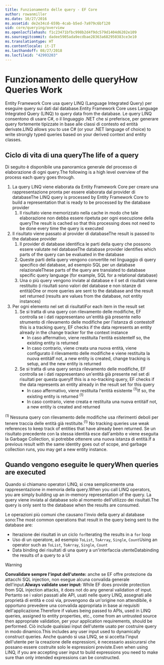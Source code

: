 ```yaml
---
title: Funzionamento delle query - EF Core
author: rowanmiller
ms.date: 10/27/2016
ms.assetid: de2e34cd-659b-4cab-b5ed-7a979c6bf120
uid: core/querying/overview
ms.openlocfilehash: f1c23471bfbc998b2d4f9dc579d1404d6202e109
ms.sourcegitcommit: dadee5905ada9ecdbae28363a682950383ce3e10
ms.translationtype: HT
ms.contentlocale: it-IT
ms.lasthandoff: 08/27/2018
ms.locfileid: "42993203"
---
```

# <a name="how-queries-work"></a><span data-ttu-id="9eff7-102">Funzionamento delle query</span><span class="sxs-lookup"><span data-stu-id="9eff7-102">How Queries Work</span></span>

<span data-ttu-id="9eff7-103">Entity Framework Core usa query LINQ (Language Integrated Query) per eseguire query sui dati dal database.</span><span class="sxs-lookup"><span data-stu-id="9eff7-103">Entity Framework Core uses Language Integrated Query (LINQ) to query data from the database.</span></span> <span data-ttu-id="9eff7-104">Le query LINQ consentono di usare C#, o il linguaggio .NET che si preferisce, per generare query fortemente tipizzate in base alle classi di contesto ed entità derivate.</span><span class="sxs-lookup"><span data-stu-id="9eff7-104">LINQ allows you to use C# (or your .NET language of choice) to write strongly typed queries based on your derived context and entity classes.</span></span>

## <a name="the-life-of-a-query"></a><span data-ttu-id="9eff7-105">Ciclo di vita di una query</span><span class="sxs-lookup"><span data-stu-id="9eff7-105">The life of a query</span></span>

<span data-ttu-id="9eff7-106">Di seguito è disponibile una panoramica generale del processo di elaborazione di ogni query.</span><span class="sxs-lookup"><span data-stu-id="9eff7-106">The following is a high level overview of the process each query goes through.</span></span>

1. <span data-ttu-id="9eff7-107">La query LINQ viene elaborata da Entity Framework Core per creare una rappresentazione pronta per essere elaborata dal provider di database</span><span class="sxs-lookup"><span data-stu-id="9eff7-107">The LINQ query is processed by Entity Framework Core to build a representation that is ready to be processed by the database provider</span></span>
   1. <span data-ttu-id="9eff7-108">Il risultato viene memorizzato nella cache in modo che tale elaborazione non debba essere ripetuta per ogni esecuzione della query</span><span class="sxs-lookup"><span data-stu-id="9eff7-108">The result is cached so that this processing does not need to be done every time the query is executed</span></span>
2. <span data-ttu-id="9eff7-109">Il risultato viene passato al provider di database</span><span class="sxs-lookup"><span data-stu-id="9eff7-109">The result is passed to the database provider</span></span>
   1. <span data-ttu-id="9eff7-110">Il provider di database identifica le parti della query che possono essere valutate nel database</span><span class="sxs-lookup"><span data-stu-id="9eff7-110">The database provider identifies which parts of the query can be evaluated in the database</span></span>
   2. <span data-ttu-id="9eff7-111">Queste parti della query vengono convertite nel linguaggio di query specifico del database, ad esempio SQL per un database relazionale</span><span class="sxs-lookup"><span data-stu-id="9eff7-111">These parts of the query are translated to database specific query language (for example, SQL for a relational database)</span></span>
   3. <span data-ttu-id="9eff7-112">Una o più query vengono inviate al database e il set di risultati viene restituito (i risultati sono valori del database e non istanze di entità)</span><span class="sxs-lookup"><span data-stu-id="9eff7-112">One or more queries are sent to the database and the result set returned (results are values from the database, not entity instances)</span></span>
3. <span data-ttu-id="9eff7-113">Per ogni elemento nel set di risultati</span><span class="sxs-lookup"><span data-stu-id="9eff7-113">For each item in the result set</span></span>
   1. <span data-ttu-id="9eff7-114">Se si tratta di una query con rilevamento delle modifiche, EF controlla se i dati rappresentano un'entità già presente nello strumento di rilevamento delle modifiche per l'istanza di contesto</span><span class="sxs-lookup"><span data-stu-id="9eff7-114">If this is a tracking query, EF checks if the data represents an entity already in the change tracker for the context instance</span></span>
      * <span data-ttu-id="9eff7-115">In caso affermativo, viene restituita l'entità esistente</span><span class="sxs-lookup"><span data-stu-id="9eff7-115">If so, the existing entity is returned</span></span>
      * <span data-ttu-id="9eff7-116">In caso contrario, viene creata una nuova entità, viene configurato il rilevamento delle modifiche e viene restituita la nuova entità</span><span class="sxs-lookup"><span data-stu-id="9eff7-116">If not, a new entity is created, change tracking is setup, and the new entity is returned</span></span>
   2. <span data-ttu-id="9eff7-117">Se si tratta di una query senza rilevamento delle modifiche, EF controlla se i dati rappresentano un'entità già presente nel set di risultati per questa query</span><span class="sxs-lookup"><span data-stu-id="9eff7-117">If this is a no-tracking query, EF checks if the data represents an entity already in the result set for this query</span></span>
      * <span data-ttu-id="9eff7-118">In caso affermativo, viene restituita l'entità esistente <sup>(1)</sup></span><span class="sxs-lookup"><span data-stu-id="9eff7-118">If so, the existing entity is returned <sup>(1)</sup></span></span>
      * <span data-ttu-id="9eff7-119">In caso contrario, viene creata e restituita una nuova entità</span><span class="sxs-lookup"><span data-stu-id="9eff7-119">If not, a new entity is created and returned</span></span>

<span data-ttu-id="9eff7-120"><sup>(1) </sup> Nessuna query con rilevamento delle modifiche usa riferimenti deboli per tenere traccia delle entità già restituite.</span><span class="sxs-lookup"><span data-stu-id="9eff7-120"><sup>(1)</sup> No tracking queries use weak references to keep track of entities that have already been returned.</span></span> <span data-ttu-id="9eff7-121">Se un risultato precedente con la stessa identità esce dall'ambito e viene eseguita la Garbage Collection, si potrebbe ottenere una nuova istanza di entità.</span><span class="sxs-lookup"><span data-stu-id="9eff7-121">If a previous result with the same identity goes out of scope, and garbage collection runs, you may get a new entity instance.</span></span>

## <a name="when-queries-are-executed"></a><span data-ttu-id="9eff7-122">Quando vengono eseguite le query</span><span class="sxs-lookup"><span data-stu-id="9eff7-122">When queries are executed</span></span>

<span data-ttu-id="9eff7-123">Quando si chiamano operatori LINQ, si crea semplicemente una rappresentazione in memoria della query.</span><span class="sxs-lookup"><span data-stu-id="9eff7-123">When you call LINQ operators, you are simply building up an in-memory representation of the query.</span></span> <span data-ttu-id="9eff7-124">La query viene inviata al database solo al momento dell'utilizzo dei risultati.</span><span class="sxs-lookup"><span data-stu-id="9eff7-124">The query is only sent to the database when the results are consumed.</span></span>

<span data-ttu-id="9eff7-125">Le operazioni più comuni che causano l'invio della query al database sono:</span><span class="sxs-lookup"><span data-stu-id="9eff7-125">The most common operations that result in the query being sent to the database are:</span></span>
* <span data-ttu-id="9eff7-126">Iterazione dei risultati in un ciclo `for`</span><span class="sxs-lookup"><span data-stu-id="9eff7-126">Iterating the results in a `for` loop</span></span>
* <span data-ttu-id="9eff7-127">Uso di un operatore, ad esempio `ToList`, `ToArray`, `Single`, `Count`</span><span class="sxs-lookup"><span data-stu-id="9eff7-127">Using an operator such as `ToList`, `ToArray`, `Single`, `Count`</span></span>
* <span data-ttu-id="9eff7-128">Data binding dei risultati di una query a un'interfaccia utente</span><span class="sxs-lookup"><span data-stu-id="9eff7-128">Databinding the results of a query to a UI</span></span>

> [!WARNING]  
> <span data-ttu-id="9eff7-129">**Convalidare sempre l'input dell'utente:** anche se EF offre protezione da attacchi SQL injection, non esegue alcuna convalida generale dell'input.</span><span class="sxs-lookup"><span data-stu-id="9eff7-129">**Always validate user input:** While EF does provide protection from SQL injection attacks, it does not do any general validation of input.</span></span> <span data-ttu-id="9eff7-130">Pertanto se i valori passati alle API, usati nelle query LINQ, assegnati alle proprietà di entità e così via, provengono da un'origine non attendibile, è opportuno prevedere una convalida appropriata in base ai requisiti dell'applicazione.</span><span class="sxs-lookup"><span data-stu-id="9eff7-130">Therefore if values being passed to APIs, used in LINQ queries, assigned to entity properties, etc., come from an untrusted source then appropriate validation, per your application requirements, should be performed.</span></span> <span data-ttu-id="9eff7-131">Ciò include qualsiasi input dell'utente usato per costruire query in modo dinamico.</span><span class="sxs-lookup"><span data-stu-id="9eff7-131">This includes any user input used to dynamically construct queries.</span></span> <span data-ttu-id="9eff7-132">Anche quando si usa LINQ, se si accetta l'input dell'utente per la creazione delle espressioni, è necessario assicurarsi che possano essere costruite solo le espressioni previste.</span><span class="sxs-lookup"><span data-stu-id="9eff7-132">Even when using LINQ, if you are accepting user input to build expressions you need to make sure than only intended expressions can be constructed.</span></span>
